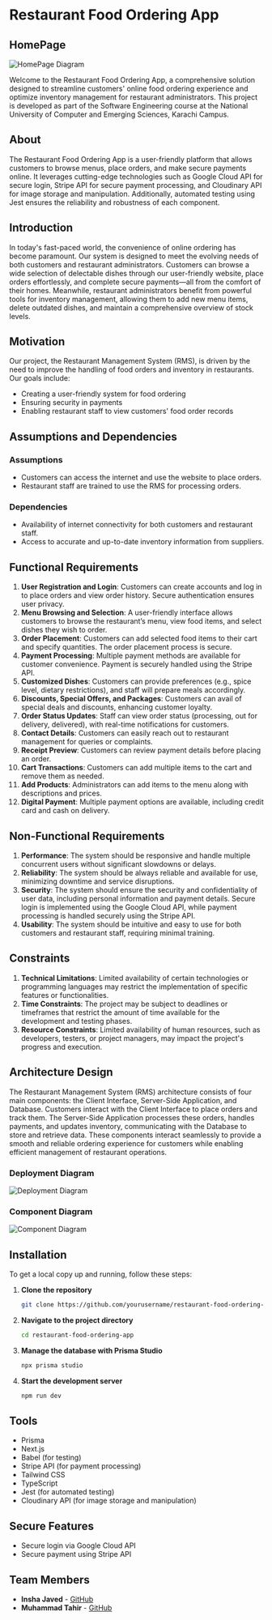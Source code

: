 # Restaurant Food Ordering App

## HomePage
![HomePage Diagram](images/first.png)

Welcome to the Restaurant Food Ordering App, a comprehensive solution designed to streamline customers' online food ordering experience and optimize inventory management for restaurant administrators. This project is developed as part of the Software Engineering course at the National University of Computer and Emerging Sciences, Karachi Campus.

## About

The Restaurant Food Ordering App is a user-friendly platform that allows customers to browse menus, place orders, and make secure payments online. It leverages cutting-edge technologies such as Google Cloud API for secure login, Stripe API for secure payment processing, and Cloudinary API for image storage and manipulation. Additionally, automated testing using Jest ensures the reliability and robustness of each component.

## Introduction

In today's fast-paced world, the convenience of online ordering has become paramount. Our system is designed to meet the evolving needs of both customers and restaurant administrators. Customers can browse a wide selection of delectable dishes through our user-friendly website, place orders effortlessly, and complete secure payments—all from the comfort of their homes. Meanwhile, restaurant administrators benefit from powerful tools for inventory management, allowing them to add new menu items, delete outdated dishes, and maintain a comprehensive overview of stock levels.

## Motivation

Our project, the Restaurant Management System (RMS), is driven by the need to improve the handling of food orders and inventory in restaurants. Our goals include:
- Creating a user-friendly system for food ordering
- Ensuring security in payments
- Enabling restaurant staff to view customers' food order records

## Assumptions and Dependencies

### Assumptions
- Customers can access the internet and use the website to place orders.
- Restaurant staff are trained to use the RMS for processing orders.

### Dependencies
- Availability of internet connectivity for both customers and restaurant staff.
- Access to accurate and up-to-date inventory information from suppliers.

## Functional Requirements

1. **User Registration and Login**: Customers can create accounts and log in to place orders and view order history. Secure authentication ensures user privacy.
2. **Menu Browsing and Selection**: A user-friendly interface allows customers to browse the restaurant’s menu, view food items, and select dishes they wish to order.
3. **Order Placement**: Customers can add selected food items to their cart and specify quantities. The order placement process is secure.
4. **Payment Processing**: Multiple payment methods are available for customer convenience. Payment is securely handled using the Stripe API.
5. **Customized Dishes**: Customers can provide preferences (e.g., spice level, dietary restrictions), and staff will prepare meals accordingly.
6. **Discounts, Special Offers, and Packages**: Customers can avail of special deals and discounts, enhancing customer loyalty.
7. **Order Status Updates**: Staff can view order status (processing, out for delivery, delivered), with real-time notifications for customers.
8. **Contact Details**: Customers can easily reach out to restaurant management for queries or complaints.
9. **Receipt Preview**: Customers can review payment details before placing an order.
10. **Cart Transactions**: Customers can add multiple items to the cart and remove them as needed.
11. **Add Products**: Administrators can add items to the menu along with descriptions and prices.
12. **Digital Payment**: Multiple payment options are available, including credit card and cash on delivery.

## Non-Functional Requirements

1. **Performance**: The system should be responsive and handle multiple concurrent users without significant slowdowns or delays.
2. **Reliability**: The system should be always reliable and available for use, minimizing downtime and service disruptions.
3. **Security**: The system should ensure the security and confidentiality of user data, including personal information and payment details. Secure login is implemented using the Google Cloud API, while payment processing is handled securely using the Stripe API.
4. **Usability**: The system should be intuitive and easy to use for both customers and restaurant staff, requiring minimal training.

## Constraints

1. **Technical Limitations**: Limited availability of certain technologies or programming languages may restrict the implementation of specific features or functionalities.
2. **Time Constraints**: The project may be subject to deadlines or timeframes that restrict the amount of time available for the development and testing phases.
3. **Resource Constraints**: Limited availability of human resources, such as developers, testers, or project managers, may impact the project's progress and execution.

## Architecture Design

The Restaurant Management System (RMS) architecture consists of four main components: the Client Interface, Server-Side Application, and Database. Customers interact with the Client Interface to place orders and track them. The Server-Side Application processes these orders, handles payments, and updates inventory, communicating with the Database to store and retrieve data. These components interact seamlessly to provide a smooth and reliable ordering experience for customers while enabling efficient management of restaurant operations.

### Deployment Diagram
![Deployment Diagram](images/path_to_deployment_diagram.png)

### Component Diagram
![Component Diagram](images/path_to_component_diagram.png)

## Installation

To get a local copy up and running, follow these steps:

1. **Clone the repository**
    ```bash
    git clone https://github.com/yourusername/restaurant-food-ordering-app.git
    ```
2. **Navigate to the project directory**
    ```bash
    cd restaurant-food-ordering-app
    ```
3. **Manage the database with Prisma Studio**
    ```bash
    npx prisma studio
    ```
4. **Start the development server**
    ```bash
    npm run dev
    ```

## Tools

- Prisma
- Next.js
- Babel (for testing)
- Stripe API (for payment processing)
- Tailwind CSS
- TypeScript
- Jest (for automated testing)
- Cloudinary API (for image storage and manipulation)

## Secure Features

- Secure login via Google Cloud API
- Secure payment using Stripe API

## Team Members

- **Insha Javed** - [GitHub](https://github.com/ibchohan)
- **Muhammad Tahir** - [GitHub](https://github.com/muhammad-tahir0312)
